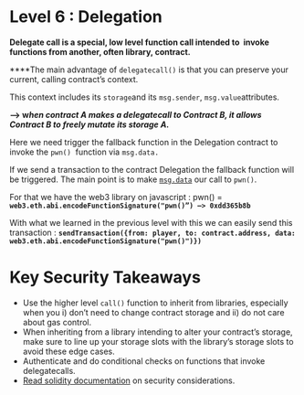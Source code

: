 # Level 6 : Delegation

**Delegate call is a special, low level function call intended to 
invoke functions from another, often library, contract.**

****The main advantage of `delegatecall()` is that you can preserve your current, calling contract’s context. 

This context includes its `storage`and its `msg.sender`, `msg.value`attributes.

**—> w*hen contract A makes a delegatecall to Contract B, it allows Contract B to freely mutate its storage A.***

Here we need trigger the fallback function in the Delegation contract to invoke the `pwn()`
 function via `msg.data.`

If we send a transaction to the contract Delegation the fallback function will be triggered. The main point is to make [`msg.data`](http://msg.data) our call to `pwn()`.

For that we have the web3 library on javascript : pwn() = **`web3.eth.abi.encodeFunctionSignature("pwn()”) —> 0xdd365b8b`**

With what we learned in the previous level with this we can easily send this transaction : **`sendTransaction({from: player, to: contract.address, data: web3.eth.abi.encodeFunctionSignature("pwn()")})`**

# **Key Security Takeaways**

- Use the higher level `call()` function to inherit from libraries, especially when you i) don’t need to change contract storage and ii) do not care about gas control.
- When inheriting from a library intending to alter your contract’s storage, make sure to line up your storage slots with the library’s storage slots to avoid these edge cases.
- Authenticate and do conditional checks on functions that invoke delegatecalls.
- [Read solidity documentation](https://solidity.readthedocs.io/en/v0.4.24/security-considerations.html) on security considerations.